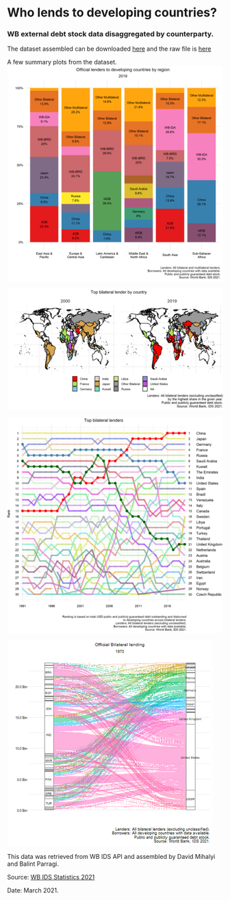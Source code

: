 # Who lends to developing countries? 
### WB external debt stock data disaggregated by counterparty.

The dataset assembled can be downloaded [here](https://github.com/davidmihalyi/wb-ids-lenders/raw/main/data/WB_IDS_2021_final.xlsx)  and the raw file is [here](https://github.com/davidmihalyi/wb-ids-lenders/raw/main/data/raw_IDS_all_debt_pos.csv) 

A few summary plots from the dataset.
![IDS by region](plots/plot_IDS_region.png)

![IDS map](plots/plot_bilat_map_large.png)

![IDS snake](plots/plot_snake_1990.png)

![IDS flow](plots/IDS_bilat_snap.gif)

This data was retrieved from WB IDS API and assembled by David Mihalyi and Balint Parragi.

Source: [WB IDS Statistics 2021](https://datatopics.worldbank.org/debt/ids/)
		
Date: March 2021.		
